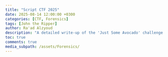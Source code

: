 ```yaml
---
title: "Script CTF 2025"
date: 2025-08-14 12:00:00 +0300
categories: [CTF, Forensics]
tags: [John the Ripper]
author: Ra'ad Alzyoud
description: "A detailed write-up of the 'Just Some Avocado' challenge."
toc: true
comments: true
media_subpath: /assets/Forensics/
---
```

